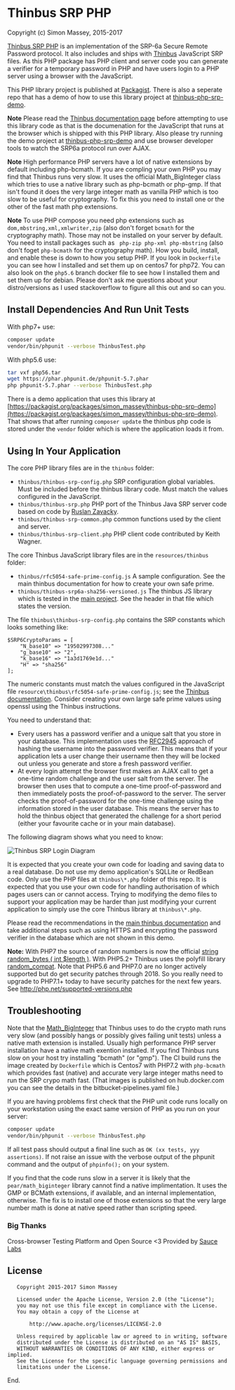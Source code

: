 # Thinbus SRP PHP

Copyright (c) Simon Massey, 2015-2017

[Thinbus SRP PHP](https://bitbucket.org/simon_massey/thinbus-php) is an implementation of the SRP-6a Secure Remote Password protocol. It also includes and ships with [Thinbus](https://bitbucket.org/simon_massey/thinbus-srp-js) JavaScript SRP files. As this PHP package has PHP client and server code you can generate a verifier for a temporary password in PHP and have users login to a PHP server using a browser with the JavaScript. 

This PHP library project is published at [Packagist](https://packagist.org/packages/simon_massey/thinbus-php-srp). There is also a seperate repo that has a demo of how to use this library project at [thinbus-php-srp-demo](https://github.com/simbo1905/thinbus-php-srp-demo). 

**Note** Please read the [Thinbus documentation page](https://bitbucket.org/simon_massey/thinbus-srp-js) before attempting to use this library code as that is the documenation for the JavaScript that runs at the browser which is shipped with this PHP library. Also please try running the demo project at [thinbus-php-srp-demo](https://github.com/simbo1905/thinbus-php-srp-demo) and use browser developer tools to watch the SRP6a protocol run over AJAX. 

**Note** High performance PHP servers have a lot of native extensions by default including php-bcmath. If you are compling your own PHP you may find that Thinbus runs very slow. It uses the official Math_BigInteger class which tries to use a native library such as php-bcmath or php-gmp. If that isn't found it does the very large integer math as vanilla PHP which is too slow to be useful for cryptography. To fix this you need to install one or the other of the fast math php extensions. 

**Note** To use PHP compose you need php extensions such as `dom,mbstring,xml,xmlwriter,zip` (also don't forget `bcmath` for the cryptography math). Those may not be installed on your server by default. You need to install packages such as ` php-zip php-xml php-mbstring` (also don't foget `php-bcmath` for the cryptography math). How you build, install, and enable these is down to how you setup PHP. If you look in `Dockerfile` you can see how I installed and set them up on centos7 for php72. You can also look on the `php5.6` branch docker file to see how I installed them and set them up for debian. Please don't ask me questions about your distro/versions as I used stackoverflow to figure all this out and so can you. 

## Install Dependencies And Run Unit Tests

With php7+ use:

```sh
composer update
vendor/bin/phpunit --verbose ThinbusTest.php
```

With php5.6 use:

```sh
tar vxf php56.tar
wget https://phar.phpunit.de/phpunit-5.7.phar
php phpunit-5.7.phar --verbose ThinbusTest.php
```

There is a demo application that uses this library at [https://packagist.org/packages/simon_massey/thinbus-php-srp-demo](https://packagist.org/packages/simon_massey/thinbus-php-srp-demo). That shows that after running `composer update` the thinbus php code is stored under the `vendor` folder which is where the application loads it from. 

## Using In Your Application

The core PHP library files are in the `thinbus` folder:

* `thinbus/thinbus-srp-config.php` SRP configuration global variables. Must be included before the thinbus library code. Must match the values configured in the JavaScript. 
* `thinbus/thinbus-srp.php` PHP port of the Thinbus Java SRP server code based on code by [Ruslan Zavacky](https://github.com/RuslanZavacky/srp-6a-demo).
* `thinbus/thinbus-srp-common.php` common functions used by the client and server. 
* `thinbus/thinbus-srp-client.php` PHP client code contributed by Keith Wagner.     

The core Thinbus JavaScript library files are in the `resources/thinbus` folder: 

* `thinbus/rfc5054-safe-prime-config.js` A sample configuration. See the main thinbus documentation for how to create your own safe prime. 
* `thinbus/thinbus-srp6a-sha256-versioned.js` The thinbus JS library which is tested in the [main project](https://bitbucket.org/simon_massey/thinbus-srp-js). See the header in that file which states the version. 

The file `thinbus\thinbus-srp-config.php` contains the SRP constants which looks something like: 

```
$SRP6CryptoParams = [
    "N_base10" => "19502997308..."
    "g_base10" => "2",
    "k_base16" => "1a3d1769e1d..."
    "H" => "sha256"
];
```

The numeric constants must match the values configured in the JavaScript file `resource\thinbus\rfc5054-safe-prime-config.js`; see the [Thinbus documentation](https://bitbucket.org/simon_massey/thinbus-srp-js). 
Consider creating your own large safe prime values using openssl using the Thinbus instructions. 

You need to understand that:

* Every users has a password verifier and a unique salt that you store in your database. This implementation uses the [RFC2945](https://www.ietf.org/rfc/rfc2945.txt) approach of hashing the username into the password verifier. This means that if your application lets a user change their username then they will be locked out unless you generate and store a fresh password verifier.  
* At every login attempt the browser first makes an AJAX call to get a one-time random challenge and the user salt from the server. The browser then uses that to compute a one-time proof-of-password and then immediately posts the proof-of-password to the server. The server checks the proof-of-password for the one-time challenge using the information stored in the user database. This means the server has to hold the thinbus object that generated the challenge for a short period (either your favourite cache or in your main database). 

The following diagram shows what you need to know: 

![Thinbus SRP Login Diagram](https://camo.githubusercontent.com/d3f3723e01f53e402f7186d157dcefbc215a41f6/687474703a2f2f73696d6f6e6d61737365792e6269746275636b65742e696f2f7468696e6275732f6c6f67696e2d63616368652e706e67 "Thinbus SRP Login Diagram")

It is expected that you create your own code for loading and saving data to a real database. Do not use my demo application's SQLLite or RedBean code. Only use the PHP files at `thinbus\*.php` folder of this repo. It is expected that you use your own code for handling authorisation of which pages users can or cannot access. Trying to modifying the demo files to support your application may be harder than just modifying your current application to simply use the core Thinbus library at `thinbus\*.php`. 

Please read the recommendations in the [main thinbus documentation](https://bitbucket.org/simon_massey/thinbus-srp-js) and take additional steps such as using HTTPS and encrypting the password verifier in the database which are not shown in this demo. 

**Note:** With PHP7 the source of random numbers is now the official [string random_bytes ( int $length )](http://php.net/manual/en/function.random-bytes.php). With PHP5.2+ Thinbus uses the polyfill library [random_compat](https://github.com/paragonie/random_compat). Note that PHP5.6 and PHP7.0 are no longer actively supported but do get security patches through 2018. So you really need to upgrade to PHP7.1+ today to have security patches for the next few years. See http://php.net/supported-versions.php

## Troubleshooting

Note that the [Math_BigInteger](http://phpseclib.sourceforge.net/documentation/math.html) that Thinbus uses to do the crypto math runs very slow (and possibly hangs or possibly gives failing unit tests) unless a native math extension is installed. Usually high performance PHP server installation have a native math exention installed. If you find Thinbus runs slow on your host try installing "bcmath" (or "gmp"). The CI build runs the image created by `Dockerfile` which is Centos7 with PHP7.2 with `php-bcmath` which provides fast (native) and accurate very large integer maths need to run the SRP crypo math fast. (That images is published on hub.docker.com you can see the details in the bitbucket-pipelines.yaml file.)

If you are having problems first check that the PHP unit code runs locally on your workstation using the exact same version of PHP as you run on your server: 

```sh
composer update
vendor/bin/phpunit --verbose ThinbusTest.php
```

If all test pass should output a final line such as `OK (xx tests, yyy assertions)`. If not raise an issue with the verbose output of the phpunit command and the output of `phpinfo();` on your system. 

If you find that the code runs slow in a server it is likely that the `pear/math_biginteger` library cannot find a native implimentation.  It uses the GMP or BCMath extensions, if available, and an internal implementation, otherwise. The fix is to install one of those extensions so that the very large number math is done at native speed rather than scripting speed. 

### Big Thanks

Cross-browser Testing Platform and Open Source <3 Provided by [Sauce Labs][homepage]

[homepage]: https://saucelabs.com

## License

```
   Copyright 2015-2017 Simon Massey

   Licensed under the Apache License, Version 2.0 (the "License");
   you may not use this file except in compliance with the License.
   You may obtain a copy of the License at

       http://www.apache.org/licenses/LICENSE-2.0

   Unless required by applicable law or agreed to in writing, software
   distributed under the License is distributed on an "AS IS" BASIS,
   WITHOUT WARRANTIES OR CONDITIONS OF ANY KIND, either express or implied.
   See the License for the specific language governing permissions and
   limitations under the License.
```

End.